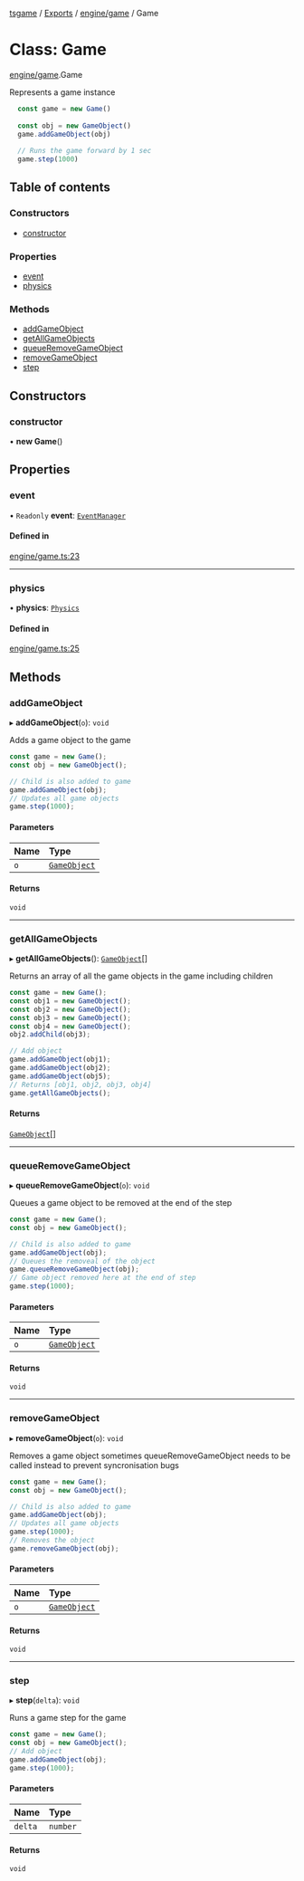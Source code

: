 [tsgame](../README.md) / [Exports](../modules.md) / [engine/game](../modules/engine_game.md) / Game

# Class: Game

[engine/game](../modules/engine_game.md).Game

Represents a game instance

```typescript
  const game = new Game()
  
  const obj = new GameObject()
  game.addGameObject(obj)
  
  // Runs the game forward by 1 sec
  game.step(1000)
```

## Table of contents

### Constructors

- [constructor](engine_game.Game.md#constructor)

### Properties

- [event](engine_game.Game.md#event)
- [physics](engine_game.Game.md#physics)

### Methods

- [addGameObject](engine_game.Game.md#addgameobject)
- [getAllGameObjects](engine_game.Game.md#getallgameobjects)
- [queueRemoveGameObject](engine_game.Game.md#queueremovegameobject)
- [removeGameObject](engine_game.Game.md#removegameobject)
- [step](engine_game.Game.md#step)

## Constructors

### constructor

• **new Game**()

## Properties

### event

• `Readonly` **event**: [`EventManager`](engine_event.EventManager.md)

#### Defined in

[engine/game.ts:23](https://github.com/ashleycheung/tsgame/blob/f970211/src/engine/game.ts#L23)

___

### physics

• **physics**: [`Physics`](physics_physics.Physics.md)

#### Defined in

[engine/game.ts:25](https://github.com/ashleycheung/tsgame/blob/f970211/src/engine/game.ts#L25)

## Methods

### addGameObject

▸ **addGameObject**(`o`): `void`

Adds a game object to the game

```typescript
const game = new Game();
const obj = new GameObject();

// Child is also added to game
game.addGameObject(obj);
// Updates all game objects
game.step(1000);
```

#### Parameters

| Name | Type |
| :------ | :------ |
| `o` | [`GameObject`](engine_gameObject.GameObject.md) |

#### Returns

`void`

___

### getAllGameObjects

▸ **getAllGameObjects**(): [`GameObject`](engine_gameObject.GameObject.md)[]

Returns an array of all the game objects in the game including children

```typescript
const game = new Game();
const obj1 = new GameObject();
const obj2 = new GameObject();
const obj3 = new GameObject();
const obj4 = new GameObject();
obj2.addChild(obj3);

// Add object
game.addGameObject(obj1);
game.addGameObject(obj2);
game.addGameObject(obj5);
// Returns [obj1, obj2, obj3, obj4]
game.getAllGameObjects();
```

#### Returns

[`GameObject`](engine_gameObject.GameObject.md)[]

___

### queueRemoveGameObject

▸ **queueRemoveGameObject**(`o`): `void`

Queues a game object to be removed at the end
of the step

```typescript
const game = new Game();
const obj = new GameObject();

// Child is also added to game
game.addGameObject(obj);
// Queues the removeal of the object
game.queueRemoveGameObject(obj);
// Game object removed here at the end of step
game.step(1000);
```

#### Parameters

| Name | Type |
| :------ | :------ |
| `o` | [`GameObject`](engine_gameObject.GameObject.md) |

#### Returns

`void`

___

### removeGameObject

▸ **removeGameObject**(`o`): `void`

Removes a game object
sometimes queueRemoveGameObject needs to be
called instead to prevent syncronisation bugs
```typescript
const game = new Game();
const obj = new GameObject();

// Child is also added to game
game.addGameObject(obj);
// Updates all game objects
game.step(1000);
// Removes the object
game.removeGameObject(obj);
```

#### Parameters

| Name | Type |
| :------ | :------ |
| `o` | [`GameObject`](engine_gameObject.GameObject.md) |

#### Returns

`void`

___

### step

▸ **step**(`delta`): `void`

Runs a game step for the game

```typescript
const game = new Game();
const obj = new GameObject();
// Add object
game.addGameObject(obj);
game.step(1000);
```

#### Parameters

| Name | Type |
| :------ | :------ |
| `delta` | `number` |

#### Returns

`void`

